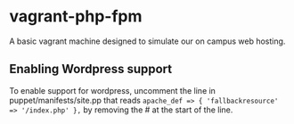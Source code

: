 vagrant-php-fpm
===============

A basic vagrant machine designed to simulate our on campus web
hosting.

## Enabling Wordpress support

To enable support for wordpress, uncomment the line in
puppet/manifests/site.pp that reads 
`apache_def => { 'fallbackresource' => '/index.php' },` by removing
the # at the start of the line.
